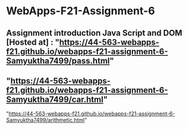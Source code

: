 # WebApps-F21-Assignment-6
Assignment introduction Java Script and DOM
[Hosted at] :
"https://44-563-webapps-f21.github.io/webapps-f21-assignment-6-Samyuktha7499/pass.html"
---
"https://44-563-webapps-f21.github.io/webapps-f21-assignment-6-Samyuktha7499/car.html"
---
"https://44-563-webapps-f21.github.io/webapps-f21-assignment-6-Samyuktha7499/arithmetic.html"
